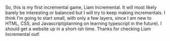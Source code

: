 So, this is my first incremental game, Liam Incremental. It will most likely barely be interesting or balanced but I will try to keep making incrementals. I think I'm going to start small, with only a few layers, since I am new to HTML, CSS, and Javascript(planning on learning typescript in the future). I should get a website up in a short-ish time. Thanks for checking Liam Incremental out!
